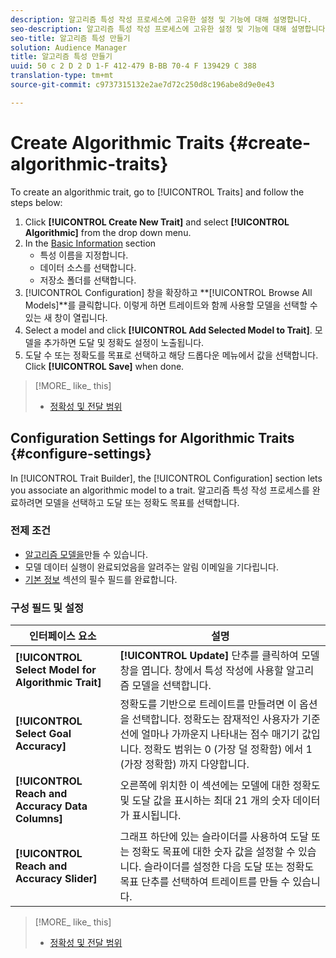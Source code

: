 ```yaml
---
description: 알고리즘 특성 작성 프로세스에 고유한 설정 및 기능에 대해 설명합니다.
seo-description: 알고리즘 특성 작성 프로세스에 고유한 설정 및 기능에 대해 설명합니다.
seo-title: 알고리즘 특성 만들기
solution: Audience Manager
title: 알고리즘 특성 만들기
uuid: 50 c 2 D 2 D 1-F 412-479 B-BB 70-4 F 139429 C 388
translation-type: tm+mt
source-git-commit: c9737315132e2ae7d72c250d8c196abe8d9e0e43

---
```



# Create Algorithmic Traits {#create-algorithmic-traits}

<!-- t_algo_trait_build.xml -->

To create an algorithmic trait, go to [!UICONTROL Traits] and follow the steps below:

1. Click **[!UICONTROL Create New Trait]** and select **[!UICONTROL Algorithmic]** from the drop down menu.
1. In the [Basic Information](../../features/traits/create-onboarded-rule-based-traits.md) section
   * 특성 이름을 지정합니다.
   * 데이터 소스를 선택합니다.
   * 저장소 폴더를 선택합니다.
1. [!UICONTROL Configuration] 창을 확장하고 **[!UICONTROL Browse All Models]**를 클릭합니다.
이렇게 하면 트레이트와 함께 사용할 모델을 선택할 수 있는 새 창이 열립니다.
1. Select a model and click **[!UICONTROL Add Selected Model to Trait]**.
모델을 추가하면 도달 및 정확도 설정이 노출됩니다.
1. 도달 수 또는 정확도를 목표로 선택하고 해당 드롭다운 메뉴에서 값을 선택합니다. Click **[!UICONTROL Save]** when done.

>[!MORE_ like_ this]
>
>* [정확성 및 전달 범위](../../features/traits/trait-accuracy-reach.md)


## Configuration Settings for Algorithmic Traits {#configure-settings}

In [!UICONTROL Trait Builder], the [!UICONTROL Configuration] section lets you associate an algorithmic model to a trait. 알고리즘 특성 작성 프로세스를 완료하려면 모델을 선택하고 도달 또는 정확도 목표를 선택합니다.

### 전제 조건

<!-- r_algo_trait_config_section.xml -->

* [알고리즘 모델을](../../features/algorithmic-models/create-model.md#build-model)만들 수 있습니다.
* 모델 데이터 실행이 완료되었음을 알려주는 알림 이메일을 기다립니다.
* [기본 정보](../../features/traits/create-onboarded-rule-based-traits.md) 섹션의 필수 필드를 완료합니다.

### 구성 필드 및 설정

| 인터페이스 요소 | 설명 |
|---|---|
| **[!UICONTROL Select Model for Algorithmic Trait]** | **[!UICONTROL Update]** 단추를 클릭하여 모델 창을 엽니다. 창에서 특성 작성에 사용할 알고리즘 모델을 선택합니다. |
| **[!UICONTROL Select Goal Accuracy]** | 정확도를 기반으로 트레이트를 만들려면 이 옵션을 선택합니다. 정확도는 잠재적인 사용자가 기준선에 얼마나 가까운지 나타내는 점수 매기기 값입니다. 정확도 범위는 0 (가장 덜 정확함) 에서 1 (가장 정확함) 까지 다양합니다. |
| **[!UICONTROL Reach and Accuracy Data Columns]** | 오른쪽에 위치한 이 섹션에는 모델에 대한 정확도 및 도달 값을 표시하는 최대 21 개의 숫자 데이터가 표시됩니다. |
| **[!UICONTROL Reach and Accuracy Slider]** | 그래프 하단에 있는 슬라이더를 사용하여 도달 또는 정확도 목표에 대한 숫자 값을 설정할 수 있습니다. 슬라이더를 설정한 다음 도달 또는 정확도 목표 단추를 선택하여 트레이트를 만들 수 있습니다. |

>[!MORE_ like_ this]
>
>* [정확성 및 전달 범위](../../features/traits/trait-accuracy-reach.md)